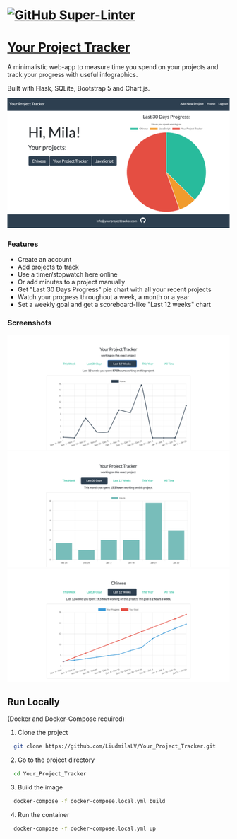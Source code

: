 # [![GitHub Super-Linter](https://github.com/LiudmilaLV/Your_Project_Tracker/workflows/Lint%20Code%20Base/badge.svg)](https://github.com/marketplace/actions/super-linter)
# [**Your Project Tracker**](https://yourprojecttracker.com/)

A minimalistic web-app to measure time you spend on your projects and track your progress with useful infographics.

Built with Flask, SQLite, Bootstrap 5 and Chart.js.

![home page](assets/ypt_home.png)

### Features

- Create an account
- Add projects to track
- Use a timer/stopwatch here online
- Or add minutes to a project manually
- Get "Last 30 Days Progress" pie chart with all your recent projects
- Watch your progress throughout a week, a month or a year
- Set a weekly goal and get a scoreboard-like "Last 12 weeks" chart

### Screenshots

![screenshot1](assets/chart_1.png)
![screenshot2](assets/chart_2.png)
![screenshot3](assets/chart_3.png)

## Run Locally

(Docker and Docker-Compose required)

1. Clone the project

```bash
  git clone https://github.com/LiudmilaLV/Your_Project_Tracker.git
```

2. Go to the project directory

```bash
  cd Your_Project_Tracker
```

3. Build the image

```bash
  docker-compose -f docker-compose.local.yml build
```

4. Run the container

```bash
  docker-compose -f docker-compose.local.yml up
```


